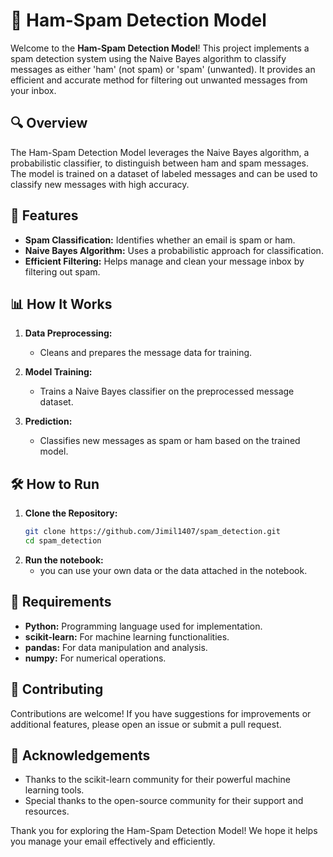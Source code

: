 # 📧 Ham-Spam Detection Model

Welcome to the **Ham-Spam Detection Model**! This project implements a spam detection system using the Naive Bayes algorithm to classify messages as either 'ham' (not spam) or 'spam' (unwanted). It provides an efficient and accurate method for filtering out unwanted messages from your inbox.

## 🔍 Overview

The Ham-Spam Detection Model leverages the Naive Bayes algorithm, a probabilistic classifier, to distinguish between ham and spam messages. The model is trained on a dataset of labeled messages and can be used to classify new messages with high accuracy.

## 🚀 Features

- **Spam Classification:** Identifies whether an email is spam or ham.
- **Naive Bayes Algorithm:** Uses a probabilistic approach for classification.
- **Efficient Filtering:** Helps manage and clean your message inbox by filtering out spam.

## 📊 How It Works

1. **Data Preprocessing:**
   - Cleans and prepares the message data for training.
   
2. **Model Training:**
   - Trains a Naive Bayes classifier on the preprocessed message dataset.

3. **Prediction:**
   - Classifies new messages as spam or ham based on the trained model.

## 🛠️ How to Run

1. **Clone the Repository:**
   ```bash
   git clone https://github.com/Jimil1407/spam_detection.git
   cd spam_detection

2. **Run the notebook:**
   - you can use your own data or the data attached in the notebook.

## 📝 Requirements

- **Python:** Programming language used for implementation.
- **scikit-learn:** For machine learning functionalities.
- **pandas:** For data manipulation and analysis.
- **numpy:** For numerical operations.

## 🤝 Contributing

Contributions are welcome! If you have suggestions for improvements or additional features, please open an issue or submit a pull request.

## 🌟 Acknowledgements

- Thanks to the scikit-learn community for their powerful machine learning tools.
- Special thanks to the open-source community for their support and resources.

Thank you for exploring the Ham-Spam Detection Model! We hope it helps you manage your email effectively and efficiently.
